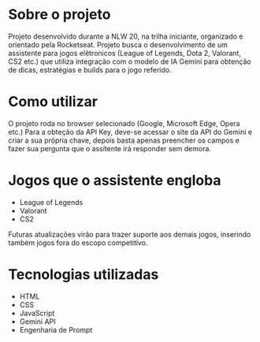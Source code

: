 # Sobre o projeto

Projeto desenvolvido durante a NLW 20, na trilha iniciante, organizado e orientado pela Rocketseat. Projeto busca o desenvolvimento de um assistente para jogos elêtronicos (League of Legends, Dota 2, Valorant, CS2 etc.) que utiliza integração com o modelo de IA Gemini para obtenção de dicas, estratégias e builds para o jogo referido.

# Como utilizar

O projeto roda no browser selecionado (Google, Microsoft Edge, Opera etc.)
Para a obteção da API Key, deve-se acessar o site da API do Gemini e criar a sua própria chave, depois basta apenas preencher os campos e fazer sua pergunta que o assitente irá responder sem demora.

# Jogos que o assistente engloba

- League of Legends
- Valorant
- CS2

Futuras atualizações virão para trazer suporte aos demais jogos, inserindo também jogos fora do escopo competitivo.

# Tecnologias utilizadas

- HTML
- CSS
- JavaScript
- Gemini API
- Engenharia de Prompt